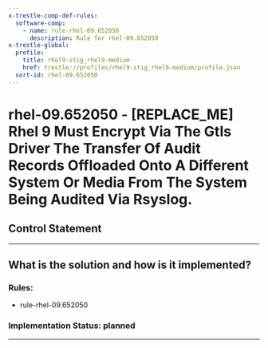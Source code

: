 ```yaml
---
x-trestle-comp-def-rules:
  software-comp:
    - name: rule-rhel-09.652050
      description: Rule for rhel-09.652050
x-trestle-global:
  profile:
    title: rhel9-stig_rhel9-medium
    href: trestle://profiles/rhel9-stig_rhel9-medium/profile.json
  sort-id: rhel-09.652050
---
```


# rhel-09.652050 - \[REPLACE_ME\] Rhel 9 Must Encrypt Via The Gtls Driver The Transfer Of Audit Records Offloaded Onto A Different System Or Media From The System Being Audited Via Rsyslog.

## Control Statement

______________________________________________________________________

## What is the solution and how is it implemented?

<!-- For implementation status enter one of: implemented, partial, planned, alternative, not-applicable -->

<!-- Note that the list of rules under ### Rules: is read-only and changes will not be captured after assembly to JSON -->

<!-- Add control implementation description here for control: rhel-09.652050 -->

### Rules:

  - rule-rhel-09.652050

### Implementation Status: planned

______________________________________________________________________
